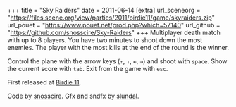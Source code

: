 +++
title = "Sky Raiders"
date = 2011-06-14
[extra]
url_sceneorg = "https://files.scene.org/view/parties/2011/birdie11/game/skyraiders.zip"
url_pouet = "https://www.pouet.net/prod.php?which=57140"
url_github = "https://github.com/snosscire/Sky-Raiders"
+++
Multiplayer death match with up to 8 players. You have two minutes to shoot down
the most enemies. The player with the most kills at the end of the round is the winner.

Control the plane with the arrow keys (`↑`, `↓`, `←`, `→`) and shoot with `space`.
Show the current score with `tab`. Exit from the game with `esc`.

First released at [Birdie 11](https://www.birdie.org/en/).

Code by [snosscire](https://github.com/snosscire/).
Gfx and sndfx by [slundal](http://slundal.com/).